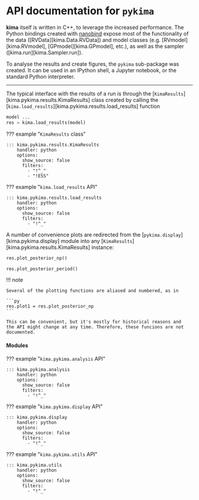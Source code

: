 # API documentation for `pykima`

**kima** itself is written in C++, to leverage the increased performance. The
Python bindings created with [nanobind](https://github.com/wjakob/nanobind)
expose most of the functionality of the data ([RVData][kima.Data.RVData]) and
model classes (e.g. [RVmodel][kima.RVmodel], [GPmodel][kima.GPmodel], etc.), as
well as the sampler ([kima.run][kima.Sampler.run]).

To analyse the results and create figures, the `pykima` sub-package was created.
It can be used in an IPython shell, a Jupyter notebook, or the standard Python
interpreter.

---

The typical interface with the results of a run is through the
[`KimaResults`][kima.pykima.results.KimaResults] class created by calling the
[`kima.load_results`][kima.pykima.results.load_results] function

```python
model ...
res = kima.load_results(model)
```


??? example "`KimaResults` class"

    ::: kima.pykima.results.KimaResults
        handler: python
        options:
          show_source: false
          filters:
            - "!^_"
            - "!ESS"

??? example "`kima.load_results` API"

    ::: kima.pykima.results.load_results
        handler: python
        options:
          show_source: false
          filters:
            - "!^_"


A number of convenience plots are redirected from the
[`pykima.display`][kima.pykima.display] module into any
[`KimaResults`][kima.pykima.results.KimaResults] instance:


```python
res.plot_posterior_np()

res.plot_posterior_period()
```

!!! note

    Several of the plotting functions are aliased and numbered, as in

    ```py
    res.plot1 = res.plot_posterior_np
    ```

    This can be convenient, but it's mostly for historical reasons and 
    the API might change at any time. Therefore, these funcions are not
    documented.


#### Modules

??? example "`kima.pykima.analysis` API"

    ::: kima.pykima.analysis
        handler: python
        options:
          show_source: false
          filters:
            - "!^_"


??? example "`kima.pykima.display` API"

    ::: kima.pykima.display
        handler: python
        options:
          show_source: false
          filters:
            - "!^_"

??? example "`kima.pykima.utils` API"

    ::: kima.pykima.utils
        handler: python
        options:
          show_source: false
          filters:
            - "!^_"
